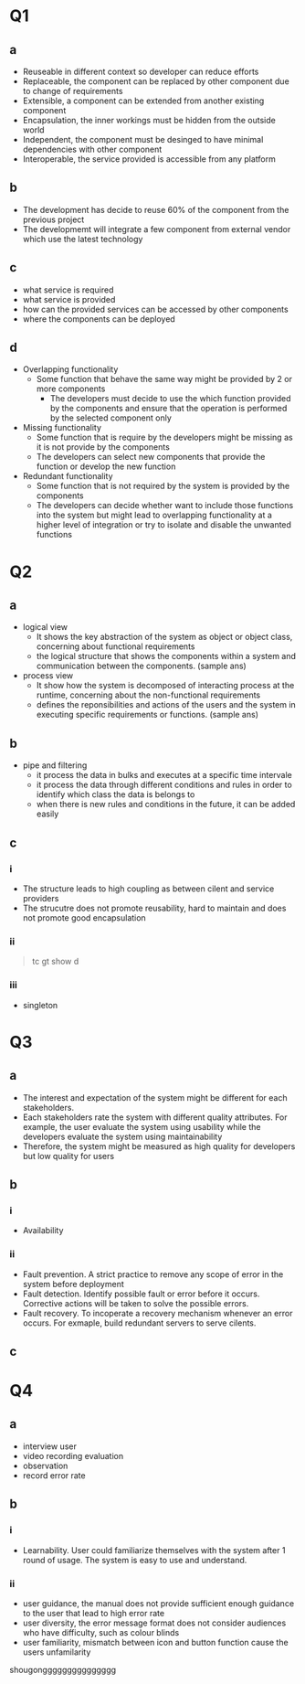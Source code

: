 # Q1
## a
- Reuseable in different context so developer can reduce efforts
- Replaceable, the component can be replaced by other component due to change of requirements
- Extensible, a component can be extended from another existing component
- Encapsulation, the inner workings must be hidden from the outside world
- Independent, the component must be desinged to have minimal dependencies with other component
- Interoperable, the service provided is accessible from any platform

## b
- The development has decide to reuse 60% of the component from the previous project
- The developmemt will integrate a few component from external vendor which use the latest technology

## c
- what service is required
- what service is provided
- how can the provided services can be accessed by other components
- where the components can be deployed

## d
- Overlapping functionality
  - Some function that behave the same way might be provided by 2 or more components
	- The developers must decide to use the which function provided by the components and ensure that the operation is performed by the selected component only
- Missing functionality
	- Some function that is require by the developers might be missing as it is not provide by the components
	- The developers can select new components that provide the function or develop the new function
- Redundant functionality
	- Some function that is not required by the system is provided by the components
	- The developers can decide whether want to include those functions into the system but might lead to overlapping functionality at a higher level of integration or try to isolate and disable the unwanted functions

# Q2
## a
- logical view
	- It shows the key abstraction of the system as object or object class, concerning about functional requirements
	- the logical structure that shows the components within a system and communication between the components. (sample ans)
- process view
	- It show how the system is decomposed of interacting process at the runtime, concerning about the non-functional requirements
	- defines the reponsibilities and actions of the users and the system in executing specific requirements or functions. (sample ans)

## b
- pipe and filtering
	- it process the data in bulks and executes at a specific time intervale
	- it process the data through different conditions and rules in order to identify which class the data is belongs to
	- when there is new rules and conditions in the future, it can be added easily

## c
### i
- The structure leads to high coupling as between cilent and service providers
- The strucutre does not promote reusability, hard to maintain and does not promote good encapsulation

### ii
> tc gt show d

### iii
- singleton

# Q3
## a
- The interest and expectation of the system might be different for each stakeholders. 
- Each stakeholders rate the system with different quality attributes. For example, the user evaluate the system using usability while the developers evaluate the system using maintainability
- Therefore, the system might be measured as high quality for developers but low quality for users

## b
### i
- Availability

### ii
- Fault prevention. A strict practice to remove any scope of error in the system before deployment
- Fault detection. Identify possible fault or error before it occurs. Corrective actions will be taken to solve the possible errors. 
- Fault recovery. To incoperate a recovery mechanism whenever an error occurs. For exmaple, build redundant servers to serve cilents. 

## c


# Q4
## a
- interview user
- video recording evaluation
- observation
- record error rate

## b
### i
- Learnability. User could familiarize themselves with the system after 1 round of usage. The system is easy to use and understand. 

### ii
- user guidance, the manual does not provide sufficient enough guidance to the user that lead to high error rate
- user diversity, the error message format does not consider audiences who have difficulty, such as colour blinds
- user familiarity, mismatch between icon and button function cause the users unfamilarity

shougonggggggggggggggg